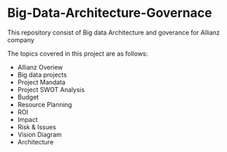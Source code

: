 # Big-Data-Architecture-Governace

This repository consist of Big data Architecture and goverance for Allianz company

The topics covered in this project are as follows:

* Allianz Overiew
* Big data projects
* Project Mandata
* Project SWOT Analysis
* Budget
* Resource Planning
* ROI
* Impact
* Risk & Issues
* Vision Diagram
* Architecture

